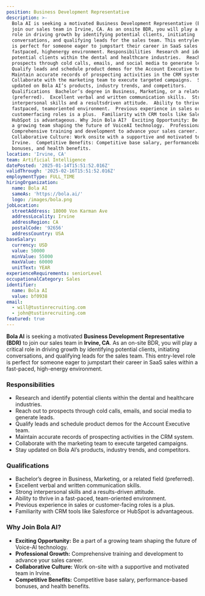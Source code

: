 ```yaml
---
position: Business Development Representative
description: >-
  Bola AI is seeking a motivated Business Development Representative (BDR) to
  join our sales team in Irvine, CA. As an onsite BDR, you will play a critical
  role in driving growth by identifying potential clients, initiating
  conversations, and qualifying leads for the sales team. This entrylevel role
  is perfect for someone eager to jumpstart their career in SaaS sales within a
  fastpaced, highenergy environment. Responsibilities  Research and identify
  potential clients within the dental and healthcare industries.  Reach out to
  prospects through cold calls, emails, and social media to generate leads. 
  Qualify leads and schedule product demos for the Account Executive team. 
  Maintain accurate records of prospecting activities in the CRM system. 
  Collaborate with the marketing team to execute targeted campaigns.  Stay
  updated on Bola AI’s products, industry trends, and competitors.
  Qualifications  Bachelor’s degree in Business, Marketing, or a related field
  (preferred).  Excellent verbal and written communication skills.  Strong
  interpersonal skills and a resultsdriven attitude.  Ability to thrive in a
  fastpaced, teamoriented environment.  Previous experience in sales or
  customerfacing roles is a plus.  Familiarity with CRM tools like Salesforce or
  HubSpot is advantageous. Why Join Bola AI?  Exciting Opportunity: Be a part of
  a growing team shaping the future of VoiceAI technology.  Professional Growth:
  Comprehensive training and development to advance your sales career. 
  Collaborative Culture: Work onsite with a supportive and motivated team in
  Irvine.  Competitive Benefits: Competitive base salary, performancebased
  bonuses, and health benefits.
location: 'Irvine, CA'
team: Artificial Intelligence
datePosted: '2025-01-14T15:51:52.016Z'
validThrough: '2025-02-16T15:51:52.016Z'
employmentType: FULL_TIME
hiringOrganization:
  name: Bola AI
  sameAs: 'https://bola.ai/'
  logo: /images/bola.png
jobLocation:
  streetAddress: 18000 Von Karman Ave
  addressLocality: Irvine
  addressRegion: CA
  postalCode: '92656'
  addressCountry: USA
baseSalary:
  currency: USD
  value: 50000
  minValue: 55000
  maxValue: 60000
  unitText: YEAR
experienceRequirements: seniorLevel
occupationalCategory: Sales
identifier:
  name: Bola AI
  value: bf0938
email:
  - will@tustinrecruiting.com
  - john@tustinrecruiting.com
featured: true
---
```


**Bola AI** is seeking a motivated **Business Development Representative (BDR)** to join our sales team in **Irvine, CA**. As an on-site BDR, you will play a critical role in driving growth by identifying potential clients, initiating conversations, and qualifying leads for the sales team. This entry-level role is perfect for someone eager to jumpstart their career in SaaS sales within a fast-paced, high-energy environment.

### Responsibilities
- Research and identify potential clients within the dental and healthcare industries.  
- Reach out to prospects through cold calls, emails, and social media to generate leads.  
- Qualify leads and schedule product demos for the Account Executive team.  
- Maintain accurate records of prospecting activities in the CRM system.  
- Collaborate with the marketing team to execute targeted campaigns.  
- Stay updated on Bola AI’s products, industry trends, and competitors.  

### Qualifications
- Bachelor’s degree in Business, Marketing, or a related field (preferred).  
- Excellent verbal and written communication skills.  
- Strong interpersonal skills and a results-driven attitude.  
- Ability to thrive in a fast-paced, team-oriented environment.  
- Previous experience in sales or customer-facing roles is a plus.  
- Familiarity with CRM tools like Salesforce or HubSpot is advantageous.  

### Why Join Bola AI?
- **Exciting Opportunity:** Be a part of a growing team shaping the future of Voice-AI technology.  
- **Professional Growth:** Comprehensive training and development to advance your sales career.  
- **Collaborative Culture:** Work on-site with a supportive and motivated team in Irvine.  
- **Competitive Benefits:** Competitive base salary, performance-based bonuses, and health benefits.  
